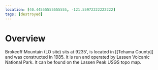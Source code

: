 ```yaml
---
location: [40.44555555555555, -121.55972222222222]
tags: [destroyed]
---
```


# Overview

Brokeoff Mountain (LO site) sits at 9235', is located in [[Tehama County]] and was constructed in 1985. It is run and operated by Lassen Volcanic National Park. It can be found on the Lassen Peak USGS topo map.


